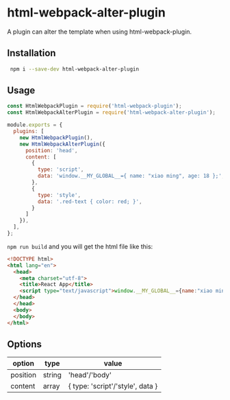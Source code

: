 # html-webpack-alter-plugin

A plugin can alter the template when using html-webpack-plugin.

## Installation

```bash
 npm i --save-dev html-webpack-alter-plugin
```

## Usage

```js
const HtmlWebpackPlugin = require('html-webpack-plugin');
const HtmlWebpackAlterPlugin = require('html-webpack-alter-plugin');

module.exports = {
  plugins: [
    new HtmlWebpackPlugin(),
    new HtmlWebpackAlterPlugin({
      position: 'head',
      content: [
        {
          type: 'script',
          data: 'window.__MY_GLOBAL__={ name: "xiao ming", age: 18 };',
        },
        {
          type: 'style',
          data: '.red-text { color: red; }',
        }
      ]
    }),
  ],
};
```

`npm run build` and you will get the html file like this:

```html
<!DOCTYPE html>
<html lang="en">
  <head>
    <meta charset="utf-8">
    <title>React App</title>
    <script type="text/javascript">window.__MY_GLOBAL__={name:"xiao ming",age:18}</script><style>.red-text{color:red}</style>
  </head>
  </head>
  <body>
  </body>
</html>
```

## Options

| option | type | value |
| ---- | ---- | --- |
| position | string | 'head'/'body' |
| content | array | { type: 'script'/'style', data } |
